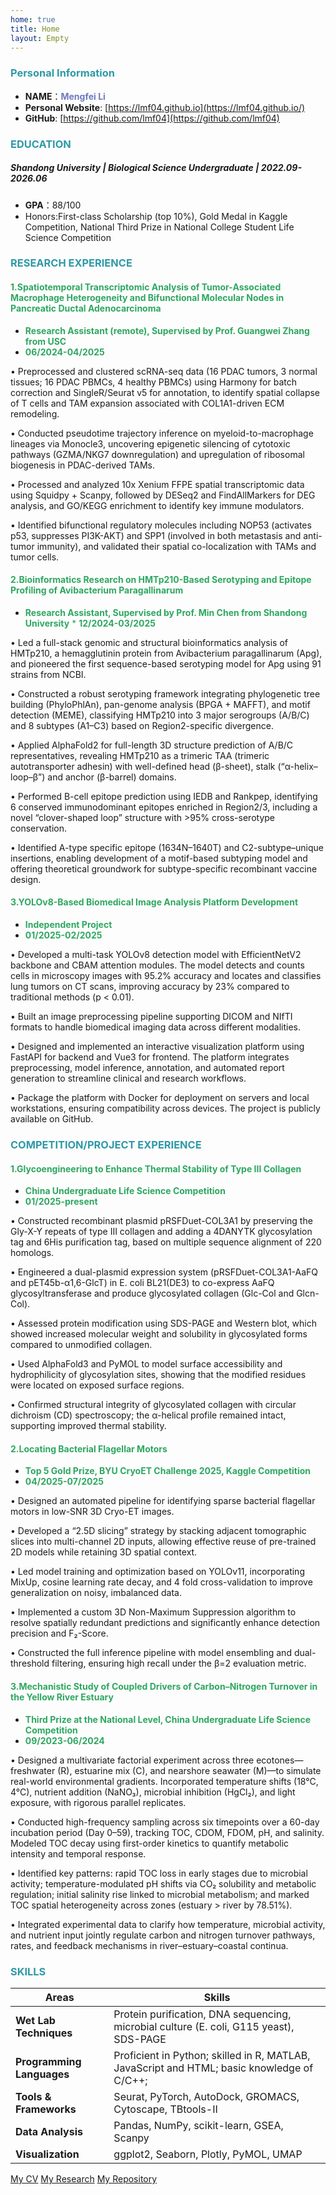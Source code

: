```yaml
---
home: true
title: Home
layout: Empty
---
```



### <span style="color: #2e99a7ff;">**Personal Information**</span>
* **NAME**：<span style="color: #6c7bc0ff;">**Mengfei Li**</span>
* **Personal Website**: [https://lmf04.github.io](https://lmf04.github.io/)
* **GitHub**: [https://github.com/lmf04](https://github.com/lmf04)

### <span style="color: #2e99a7ff;">**EDUCATION**</span>
##### **Shandong University** | Biological Science Undergraduate | 2022.09-2026.06 <br>
 * **GPA**：88/100 <br>
 * Honors:First-class Scholarship (top 10%), Gold Medal in Kaggle Competition, National Third Prize in National College Student Life Science Competition


### <span style="color: #2e99a7ff;">**RESEARCH EXPERIENCE**</span>
#### <span style="color: #2ea760ff;">**1.Spatiotemporal Transcriptomic Analysis of Tumor-Associated Macrophage Heterogeneity and Bifunctional Molecular Nodes in Pancreatic Ductal Adenocarcinoma** </span>
* <span style="color: #2ea760ff;">**Research Assistant (remote), Supervised by Prof. Guangwei Zhang from USC**</span>
* <span style="color: #2ea760ff;">**06/2024-04/2025** </span>
  
• Preprocessed and clustered scRNA-seq data (16 PDAC tumors, 3 normal tissues; 16 PDAC PBMCs, 4 healthy PBMCs) using Harmony for batch correction and SingleR/Seurat v5 for annotation, to identify spatial collapse of T cells and TAM expansion associated with COL1A1-driven ECM remodeling. 

• Conducted pseudotime trajectory inference on myeloid-to-macrophage lineages via Monocle3, uncovering epigenetic silencing of cytotoxic pathways (GZMA/NKG7 downregulation) and upregulation of ribosomal biogenesis in PDAC-derived TAMs. 

• Processed and analyzed 10x Xenium FFPE spatial transcriptomic data using Squidpy + Scanpy, followed by DESeq2 and FindAllMarkers for DEG analysis, and GO/KEGG enrichment to identify key immune modulators. 

• Identified bifunctional regulatory molecules including NOP53 (activates p53, suppresses PI3K-AKT) and SPP1 (involved in both metastasis and anti-tumor immunity), and validated their spatial co-localization with TAMs and tumor cells. 


#### <span style="color: #2ea760ff;">**2.Bioinformatics Research on HMTp210-Based Serotyping and Epitope Profiling of Avibacterium Paragallinarum** </span>
* <span style="color: #2ea760ff;">**Research Assistant, Supervised by Prof. Min Chen from Shandong University**</span>
<span style="color: #2ea760ff;">* **12/2024-03/2025**</span>
  
• Led a full-stack genomic and structural bioinformatics analysis of HMTp210, a hemagglutinin protein from Avibacterium paragallinarum (Apg), and pioneered the first sequence-based serotyping model for Apg using 91 strains from NCBI. 

• Constructed a robust serotyping framework integrating phylogenetic tree building (PhyloPhlAn), pan-genome analysis (BPGA + MAFFT), and motif detection (MEME), classifying HMTp210 into 3 major serogroups (A/B/C) and 8 subtypes (A1–C3) based on Region2-specific divergence. 

• Applied AlphaFold2 for full-length 3D structure prediction of A/B/C representatives, revealing HMTp210 as a trimeric TAA (trimeric autotransporter adhesin) with well-defined head (β-sheet), stalk (“α-helix–loop–β”) and anchor (β-barrel) domains. 

• Performed B-cell epitope prediction using IEDB and Rankpep, identifying 6 conserved immunodominant epitopes enriched in Region2/3, including a novel “clover-shaped loop” structure with >95% cross-serotype conservation. 

• Identified A-type specific epitope (1634N–1640T) and C2-subtype–unique insertions, enabling development of a motif-based subtyping model and offering theoretical groundwork for subtype-specific recombinant vaccine design. 


#### <span style="color: #2ea760ff;">**3.YOLOv8-Based Biomedical Image Analysis Platform Development** </span>
* <span style="color: #2ea760ff;">**Independent Project**</span>
* <span style="color: #2ea760ff;">**01/2025-02/2025**</span>
  
• Developed a multi-task YOLOv8 detection model with EfficientNetV2 backbone and CBAM attention modules. The model detects and counts cells in microscopy images with 95.2% accuracy and locates and classifies lung tumors on CT scans, improving accuracy by 23% compared to traditional methods (p < 0.01). 

• Built an image preprocessing pipeline supporting DICOM and NIfTI formats to handle biomedical imaging data across different modalities. 

• Designed and implemented an interactive visualization platform using FastAPI for backend and Vue3 for frontend. The platform integrates preprocessing, model inference, annotation, and automated report generation to streamline clinical and research workflows. 

• Package the platform with Docker for deployment on servers and local workstations, ensuring compatibility across devices. The project is publicly available on GitHub. 

### <span style="color: #2e99a7ff;">**COMPETITION/PROJECT EXPERIENCE**  </span>                                                                        
#### <span style="color: #2ea760ff;">**1.Glycoengineering to Enhance Thermal Stability of Type III Collagen** </span>
* <span style="color: #2ea760ff;">**China Undergraduate Life Science Competition**   </span>
* <span style="color: #2ea760ff;">**01/2025-present** </span>
  
• Constructed recombinant plasmid pRSFDuet-COL3A1 by preserving the Gly-X-Y repeats of type III collagen and adding a 4DANYTK glycosylation tag and 6His purification tag, based on multiple sequence alignment of 220 homologs. 

• Engineered a dual-plasmid expression system (pRSFDuet-COL3A1-AaFQ and pET45b-α1,6-GlcT) in E. coli BL21(DE3) to co-express AaFQ glycosyltransferase and produce glycosylated collagen (Glc-Col and Glcn-Col). 

• Assessed protein modification using SDS-PAGE and Western blot, which showed increased molecular weight and solubility in glycosylated forms compared to unmodified collagen. 

• Used AlphaFold3 and PyMOL to model surface accessibility and hydrophilicity of glycosylation sites, showing that the modified residues were located on exposed surface regions. 

• Confirmed structural integrity of glycosylated collagen with circular dichroism (CD) spectroscopy; the α-helical profile remained intact, supporting improved thermal stability. 

#### <span style="color: #2ea760ff;">**2.Locating Bacterial Flagellar Motors**</span>
* <span style="color: #2ea760ff;">**Top 5 Gold Prize, BYU CryoET Challenge 2025, Kaggle Competition**</span>
* <span style="color: #2ea760ff;">**04/2025-07/2025**</span>
  
• Designed an automated pipeline for identifying sparse bacterial flagellar motors in low-SNR 3D Cryo-ET images. 

• Developed a “2.5D slicing” strategy by stacking adjacent tomographic slices into multi-channel 2D inputs, allowing effective reuse of pre-trained 2D models while retaining 3D spatial context. 

• Led model training and optimization based on YOLOv11, incorporating MixUp, cosine learning rate decay, and 4 fold cross-validation to improve generalization on noisy, imbalanced data. 

• Implemented a custom 3D Non-Maximum Suppression algorithm to resolve spatially redundant predictions and significantly enhance detection precision and F₂-Score. 

• Constructed the full inference pipeline with model ensembling and dual-threshold filtering, ensuring high recall under the β=2 evaluation metric. 

#### <span style="color: #2ea760ff;">**3.Mechanistic Study of Coupled Drivers of Carbon–Nitrogen Turnover in the Yellow River Estuary**</span>
* <span style="color: #2ea760ff;">**Third Prize at the National Level, China Undergraduate Life Science Competition**</span>
* <span style="color: #2ea760ff;">**09/2023-06/2024** </span>
  
• Designed a multivariate factorial experiment across three ecotones—freshwater (R), estuarine mix (C), and nearshore seawater (M)—to simulate real-world environmental gradients. Incorporated temperature shifts (18°C, 4°C), nutrient addition (NaNO₃), microbial inhibition (HgCl₂), and light exposure, with rigorous parallel replicates. 

• Conducted high-frequency sampling across six timepoints over a 60-day incubation period (Day 0–59), tracking TOC, CDOM, FDOM, pH, and salinity. Modeled TOC decay using first-order kinetics to quantify metabolic intensity and temporal response. 

• Identified key patterns: rapid TOC loss in early stages due to microbial activity; temperature-modulated pH shifts via CO₂ solubility and metabolic regulation; initial salinity rise linked to microbial metabolism; and marked TOC spatial heterogeneity across zones (estuary > river by 78.51%). 

• Integrated experimental data to clarify how temperature, microbial activity, and nutrient input jointly regulate carbon and nitrogen turnover pathways, rates, and feedback mechanisms in river–estuary–coastal continua. 

### <span style="color: #2e99a7ff;">**SKILLS**</span>      
|Areas|Skills|
|---|---|
|**Wet Lab Techniques**|Protein purification, DNA sequencing, microbial culture (E. coli, G115 yeast), SDS-PAGE|
|**Programming Languages**| Proficient in Python; skilled in R, MATLAB, JavaScript and HTML; basic knowledge of C/C++;| 
|**Tools & Frameworks**|Seurat, PyTorch, AutoDock, GROMACS, Cytoscape, TBtools-II|
|**Data Analysis**|Pandas, NumPy, scikit-learn, GSEA, Scanpy| 
|**Visualization**|ggplot2, Seaborn, Plotly, PyMOL, UMAP|

<div class="flex-around nav-bot">
<a href="/zh/cv">My CV</a>
<a href="/zh/researchList/">My Research</a>
<a href="/zh/repositoryList/">My Repository</a>
</div>
